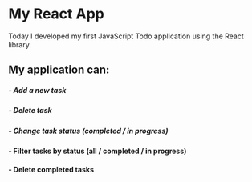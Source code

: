 # My React App
Today I developed my first JavaScript Todo application using the React library.
## My application can:

#####  - Add a new task
#####  - Delete task
#####  - Change task status (completed / in progress)
####   - Filter tasks by status (all / completed / in progress)
####   - Delete completed tasks
